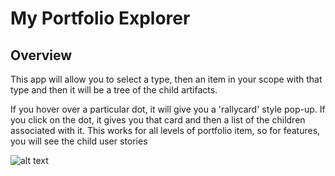 My Portfolio Explorer
=========================

## Overview
This app will allow you to select a type, then an item in your scope with that type and then it will be a tree of the child artifacts.

If you hover over a particular dot, it will give you a 'rallycard' style pop-up. If you click on the dot, it gives you that card and then a list of the children associated with it. This works for all levels of portfolio item, so for features, 
you will see the child user stories

![alt text](https://github.com/nikantonelli/PortfolioItem-Tree/blob/master/Images/overview.png)
